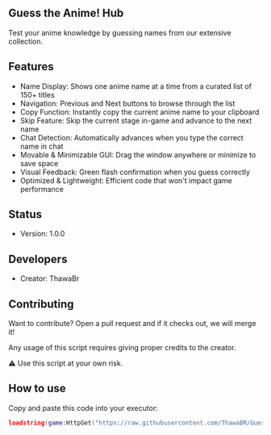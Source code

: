 ## Guess the Anime! Hub

Test your anime knowledge by guessing names from our extensive collection.

## Features

- Name Display: Shows one anime name at a time from a curated list of 150+ titles
- Navigation: Previous and Next buttons to browse through the list
- Copy Function: Instantly copy the current anime name to your clipboard
- Skip Feature: Skip the current stage in-game and advance to the next name
- Chat Detection: Automatically advances when you type the correct name in chat
- Movable & Minimizable GUI: Drag the window anywhere or minimize to save space
- Visual Feedback: Green flash confirmation when you guess correctly
- Optimized & Lightweight: Efficient code that won't impact game performance

## Status

- Version: 1.0.0

## Developers

- Creator: ThawaBr

## Contributing

Want to contribute? Open a pull request and if it checks out, we will merge it!

Any usage of this script requires giving proper credits to the creator.

⚠️ Use this script at your own risk.

## How to use

Copy and paste this code into your executor:

```lua
loadstring(game:HttpGet("https://raw.githubusercontent.com/ThawaBR/GuessTheAnimeHub/main/source"))()
```
